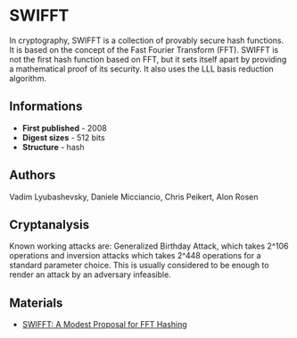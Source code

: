 # SWIFFT

In cryptography, SWIFFT is a collection of provably secure hash functions. It is based on the concept of the Fast Fourier Transform (FFT). SWIFFT is not the first hash function based on FFT, but it sets itself apart by providing a mathematical proof of its security. It also uses the LLL basis reduction algorithm.

## Informations

* __First published__ - 2008
* __Digest sizes__ - 512 bits
* __Structure__ - hash

## Authors

Vadim Lyubashevsky, Daniele Micciancio, Chris Peikert, Alon Rosen

## Cryptanalysis

Known working attacks are: Generalized Birthday Attack, which takes 2^106 operations and inversion attacks which takes 2^448 operations for a standard parameter choice. This is usually considered to be enough to render an attack by an adversary infeasible.

## Materials

- [SWIFFT: A Modest Proposal for FFT Hashing](http://www.eecs.harvard.edu/~alon/PAPERS/lattices/swifft.pdf)

